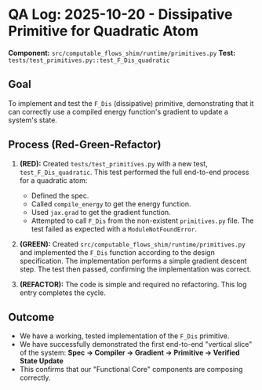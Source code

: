 # QA Log: 2025-10-20 - Dissipative Primitive for Quadratic Atom

**Component:** `src/computable_flows_shim/runtime/primitives.py`
**Test:** `tests/test_primitives.py::test_F_Dis_quadratic`

## Goal
To implement and test the `F_Dis` (dissipative) primitive, demonstrating that it can correctly use a compiled energy function's gradient to update a system's state.

## Process (Red-Green-Refactor)

1.  **(RED):** Created `tests/test_primitives.py` with a new test, `test_F_Dis_quadratic`. This test performed the full end-to-end process for a quadratic atom:
    *   Defined the spec.
    *   Called `compile_energy` to get the energy function.
    *   Used `jax.grad` to get the gradient function.
    *   Attempted to call `F_Dis` from the non-existent `primitives.py` file.
    The test failed as expected with a `ModuleNotFoundError`.

2.  **(GREEN):** Created `src/computable_flows_shim/runtime/primitives.py` and implemented the `F_Dis` function according to the design specification. The implementation performs a simple gradient descent step. The test then passed, confirming the implementation was correct.

3.  **(REFACTOR):** The code is simple and required no refactoring. This log entry completes the cycle.

## Outcome
- We have a working, tested implementation of the `F_Dis` primitive.
- We have successfully demonstrated the first end-to-end "vertical slice" of the system:
  **Spec -> Compiler -> Gradient -> Primitive -> Verified State Update**
- This confirms that our "Functional Core" components are composing correctly.
